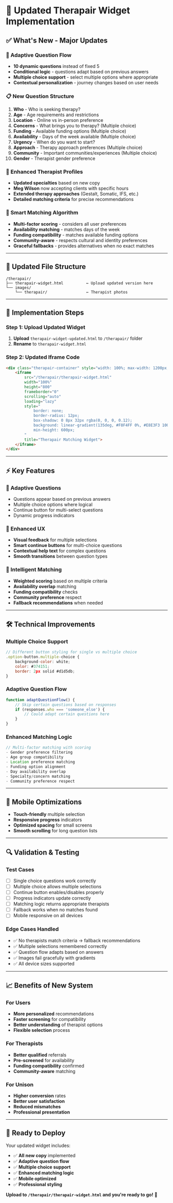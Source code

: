 # 🚀 Updated Therapair Widget Implementation

## ✅ **What's New - Major Updates**

### **🔄 Adaptive Question Flow**
- **10 dynamic questions** instead of fixed 5
- **Conditional logic** - questions adapt based on previous answers
- **Multiple choice support** - select multiple options where appropriate
- **Contextual personalization** - journey changes based on user needs

### **📋 New Question Structure**
1. **Who** - Who is seeking therapy?
2. **Age** - Age requirements and restrictions
3. **Location** - Online vs in-person preference
4. **Concerns** - What brings you to therapy? (Multiple choice)
5. **Funding** - Available funding options (Multiple choice)
6. **Availability** - Days of the week available (Multiple choice)
7. **Urgency** - When do you want to start?
8. **Approach** - Therapy approach preferences (Multiple choice)
9. **Community** - Important communities/experiences (Multiple choice)
10. **Gender** - Therapist gender preference

### **👥 Enhanced Therapist Profiles**
- **Updated specialties** based on new copy
- **Meg Wilson** now accepting clients with specific hours
- **Extended therapy approaches** (Gestalt, Somatic, IFS, etc.)
- **Detailed matching criteria** for precise recommendations

### **🎯 Smart Matching Algorithm**
- **Multi-factor scoring** - considers all user preferences
- **Availability matching** - matches days of the week
- **Funding compatibility** - matches available funding options
- **Community-aware** - respects cultural and identity preferences
- **Graceful fallbacks** - provides alternatives when no exact matches

---

## 📁 **Updated File Structure**

```
/therapair/
├── therapair-widget.html          ← Upload updated version here
└── images/
    └── therapair/                 ← Therapist photos
```

---

## 🔧 **Implementation Steps**

### **Step 1: Upload Updated Widget**
1. **Upload** `therapair-widget-updated.html` to `/therapair/` folder
2. **Rename** to `therapair-widget.html`

### **Step 2: Updated Iframe Code**
```html
<div class="therapair-container" style="width: 100%; max-width: 1200px; margin: 0 auto; padding: 1rem;">
    <iframe
        src="/therapair/therapair-widget.html"
        width="100%"
        height="800"
        frameborder="0"
        scrolling="auto"
        loading="lazy"
        style="
            border: none;
            border-radius: 12px;
            box-shadow: 0 8px 32px rgba(0, 0, 0, 0.12);
            background: linear-gradient(135deg, #F8F4FF 0%, #E8E3F3 100%);
            min-height: 600px;
        "
        title="Therapair Matching Widget">
    </iframe>
</div>
```

---

## ⚡ **Key Features**

### **🔀 Adaptive Questions**
- Questions appear based on previous answers
- Multiple choice options where logical
- Continue button for multi-select questions
- Dynamic progress indicators

### **🎨 Enhanced UX**
- **Visual feedback** for multiple selections
- **Smart continue buttons** for multi-choice questions
- **Contextual help text** for complex questions
- **Smooth transitions** between question types

### **🧠 Intelligent Matching**
- **Weighted scoring** based on multiple criteria
- **Availability overlap** matching
- **Funding compatibility** checks
- **Community preference** respect
- **Fallback recommendations** when needed

---

## 🛠 **Technical Improvements**

### **Multiple Choice Support**
```javascript
// Different button styling for single vs multiple choice
.option-button.multiple-choice {
    background-color: white;
    color: #374151;
    border: 2px solid #d1d5db;
}
```

### **Adaptive Question Flow**
```javascript
function adaptQuestionFlow() {
    // Skip certain questions based on responses
    if (responses.who === 'someone_else') {
        // Could adapt certain questions here
    }
}
```

### **Enhanced Matching Logic**
```javascript
// Multi-factor matching with scoring
- Gender preference filtering
- Age group compatibility
- Location preference matching
- Funding option alignment
- Day availability overlap
- Specialty/concern matching
- Community preference respect
```

---

## 📱 **Mobile Optimizations**

- **Touch-friendly** multiple selection
- **Responsive progress** indicators
- **Optimized spacing** for small screens
- **Smooth scrolling** for long question lists

---

## 🔍 **Validation & Testing**

### **Test Cases**
- [ ] Single choice questions work correctly
- [ ] Multiple choice allows multiple selections
- [ ] Continue button enables/disables properly
- [ ] Progress indicators update correctly
- [ ] Matching logic returns appropriate therapists
- [ ] Fallback works when no matches found
- [ ] Mobile responsive on all devices

### **Edge Cases Handled**
- ✅ No therapists match criteria → fallback recommendations
- ✅ Multiple selections remembered correctly
- ✅ Question flow adapts based on answers
- ✅ Images fail gracefully with gradients
- ✅ All device sizes supported

---

## 📈 **Benefits of New System**

### **For Users**
- **More personalized** recommendations
- **Faster screening** for compatibility
- **Better understanding** of therapist options
- **Flexible selection** process

### **For Therapists**
- **Better qualified** referrals
- **Pre-screened** for availability
- **Funding compatibility** confirmed
- **Community-aware** matching

### **For Unison**
- **Higher conversion** rates
- **Better user satisfaction**
- **Reduced mismatches**
- **Professional presentation**

---

## 🚀 **Ready to Deploy**

Your updated widget includes:
- ✅ **All new copy** implemented
- ✅ **Adaptive question flow**
- ✅ **Multiple choice support**
- ✅ **Enhanced matching logic**
- ✅ **Mobile optimized**
- ✅ **Professional styling**

**Upload to `/therapair/therapair-widget.html` and you're ready to go!** 🎉